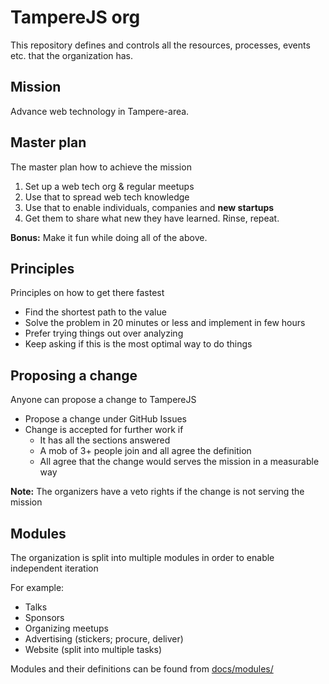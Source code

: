 # TampereJS org

This repository defines and controls all the resources, processes, events etc. that the
organization has.

## Mission

Advance web technology in Tampere-area.

## Master plan

The master plan how to achieve the mission

1. Set up a web tech org & regular meetups
2. Use that to spread web tech knowledge
3. Use that to enable individuals, companies and **new startups**
4. Get them to share what new they have learned. Rinse, repeat.

**Bonus:** Make it fun while doing all of the above.

## Principles

Principles on how to get there fastest

- Find the shortest path to the value
- Solve the problem in 20 minutes or less and implement in few hours
- Prefer trying things out over analyzing
- Keep asking if this is the most optimal way to do things

## Proposing a change

Anyone can propose a change to TampereJS

- Propose a change under GitHub Issues
- Change is accepted for further work if
    - It has all the sections answered
    - A mob of 3+ people join and all agree the definition
    - All agree that the change would serves the mission in a measurable way

**Note:** The organizers have a veto rights if the change is not serving the mission

## Modules

The organization is split into multiple modules in order to enable independent iteration

For example:

- Talks
- Sponsors
- Organizing meetups
- Advertising (stickers; procure, deliver)
- Website (split into multiple tasks)

Modules and their definitions can be found from [docs/modules/](docs/modules/)